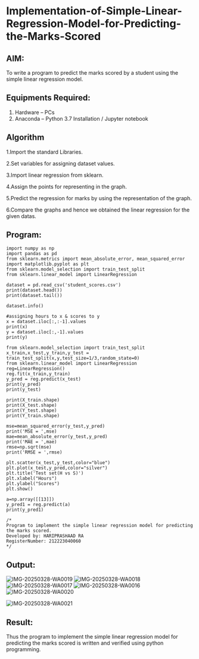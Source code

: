 # Implementation-of-Simple-Linear-Regression-Model-for-Predicting-the-Marks-Scored

## AIM:
To write a program to predict the marks scored by a student using the simple linear regression model.

## Equipments Required:
1. Hardware – PCs
2. Anaconda – Python 3.7 Installation / Jupyter notebook

## Algorithm
1.Import the standard Libraries.

2.Set variables for assigning dataset values.

3.Import linear regression from sklearn.

4.Assign the points for representing in the graph.

5.Predict the regression for marks by using the representation of the graph.

6.Compare the graphs and hence we obtained the linear regression for the given datas.
## Program:
```
import numpy as np
import pandas as pd
from sklearn.metrics import mean_absolute_error, mean_squared_error
import matplotlib.pyplot as plt
from sklearn.model_selection import train_test_split
from sklearn.linear_model import LinearRegression

dataset = pd.read_csv('student_scores.csv')
print(dataset.head())
print(dataset.tail())

dataset.info()

#assigning hours to x & scores to y
x = dataset.iloc[:,:-1].values
print(x)
y = dataset.iloc[:,-1].values
print(y)

from sklearn.model_selection import train_test_split
x_train,x_test,y_train,y_test = train_test_split(x,y,test_size=1/3,random_state=0)
from sklearn.linear_model import LinearRegression
reg=LinearRegression()
reg.fit(x_train,y_train)
y_pred = reg.predict(x_test)
print(y_pred)
print(y_test)

print(X_train.shape)
print(X_test.shape)
print(Y_test.shape)
print(Y_train.shape)

mse=mean_squared_error(y_test,y_pred) 
print('MSE = ',mse) 
mae=mean_absolute_error(y_test,y_pred) 
print('MAE = ',mae) 
rmse=np.sqrt(mse) 
print('RMSE = ',rmse)

plt.scatter(x_test,y_test,color="blue")
plt.plot(x_test,y_pred,color="silver")
plt.title('Test set(H vs S)')
plt.xlabel("Hours")
plt.ylabel("Scores")
plt.show()

a=np.array([[13]])
y_pred1 = reg.predict(a)
print(y_pred1)

/*
Program to implement the simple linear regression model for predicting the marks scored.
Developed by: HARIPRASHAAD RA 
RegisterNumber: 212223040060  
*/
```

## Output:

![IMG-20250328-WA0019](https://github.com/user-attachments/assets/9946e849-af30-4655-98eb-6b5d549d7f32)
![IMG-20250328-WA0018](https://github.com/user-attachments/assets/2ceb29a3-dfcf-4e62-9368-50429754c251)
![IMG-20250328-WA0017](https://github.com/user-attachments/assets/044b8bfb-0c83-4e97-964e-d3119b73725e)
![IMG-20250328-WA0016](https://github.com/user-attachments/assets/bf8a863a-5605-4869-afa8-511a9cd119ea)
![IMG-20250328-WA0020](https://github.com/user-attachments/assets/b78804ab-6072-4fae-ab83-c4d08237854b)

![IMG-20250328-WA0021](https://github.com/user-attachments/assets/9dad50aa-c913-4d5b-b867-0b8da9618284)


## Result:
Thus the program to implement the simple linear regression model for predicting the marks scored is written and verified using python programming.
